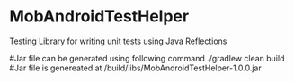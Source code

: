# MobAndroidTestHelper
Testing Library for writing unit tests using Java Reflections

#Jar file can be generated using following command ./gradlew clean build
#Jar file is genereated at /build/libs/MobAndroidTestHelper-1.0.0.jar
